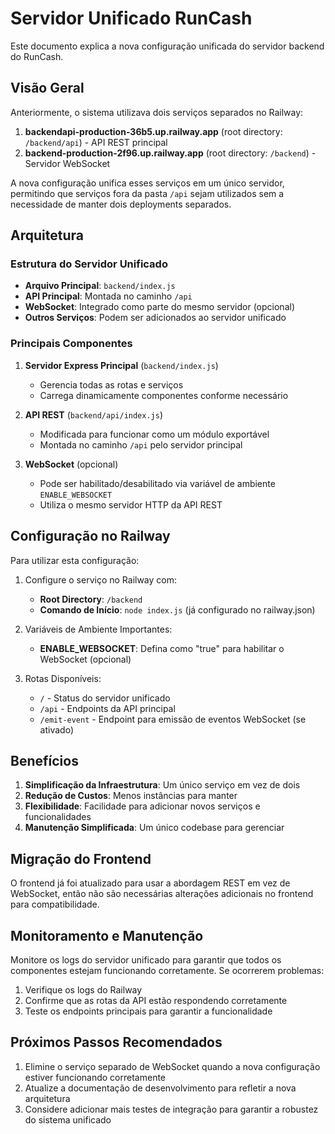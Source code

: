 # Servidor Unificado RunCash

Este documento explica a nova configuração unificada do servidor backend do RunCash.

## Visão Geral

Anteriormente, o sistema utilizava dois serviços separados no Railway:
1. **backendapi-production-36b5.up.railway.app** (root directory: `/backend/api`) - API REST principal
2. **backend-production-2f96.up.railway.app** (root directory: `/backend`) - Servidor WebSocket

A nova configuração unifica esses serviços em um único servidor, permitindo que serviços fora da pasta `/api` sejam utilizados sem a necessidade de manter dois deployments separados.

## Arquitetura

### Estrutura do Servidor Unificado

- **Arquivo Principal**: `backend/index.js`
- **API Principal**: Montada no caminho `/api` 
- **WebSocket**: Integrado como parte do mesmo servidor (opcional)
- **Outros Serviços**: Podem ser adicionados ao servidor unificado

### Principais Componentes

1. **Servidor Express Principal** (`backend/index.js`)
   - Gerencia todas as rotas e serviços
   - Carrega dinamicamente componentes conforme necessário

2. **API REST** (`backend/api/index.js`)
   - Modificada para funcionar como um módulo exportável
   - Montada no caminho `/api` pelo servidor principal

3. **WebSocket** (opcional)
   - Pode ser habilitado/desabilitado via variável de ambiente `ENABLE_WEBSOCKET`
   - Utiliza o mesmo servidor HTTP da API REST

## Configuração no Railway

Para utilizar esta configuração:

1. Configure o serviço no Railway com:
   - **Root Directory**: `/backend`
   - **Comando de Início**: `node index.js` (já configurado no railway.json)

2. Variáveis de Ambiente Importantes:
   - **ENABLE_WEBSOCKET**: Defina como "true" para habilitar o WebSocket (opcional)
   
3. Rotas Disponíveis:
   - `/` - Status do servidor unificado
   - `/api` - Endpoints da API principal
   - `/emit-event` - Endpoint para emissão de eventos WebSocket (se ativado)

## Benefícios

1. **Simplificação da Infraestrutura**: Um único serviço em vez de dois
2. **Redução de Custos**: Menos instâncias para manter
3. **Flexibilidade**: Facilidade para adicionar novos serviços e funcionalidades
4. **Manutenção Simplificada**: Um único codebase para gerenciar

## Migração do Frontend

O frontend já foi atualizado para usar a abordagem REST em vez de WebSocket, então não são necessárias alterações adicionais no frontend para compatibilidade.

## Monitoramento e Manutenção

Monitore os logs do servidor unificado para garantir que todos os componentes estejam funcionando corretamente. Se ocorrerem problemas:

1. Verifique os logs do Railway
2. Confirme que as rotas da API estão respondendo corretamente
3. Teste os endpoints principais para garantir a funcionalidade

## Próximos Passos Recomendados

1. Elimine o serviço separado de WebSocket quando a nova configuração estiver funcionando corretamente
2. Atualize a documentação de desenvolvimento para refletir a nova arquitetura
3. Considere adicionar mais testes de integração para garantir a robustez do sistema unificado 